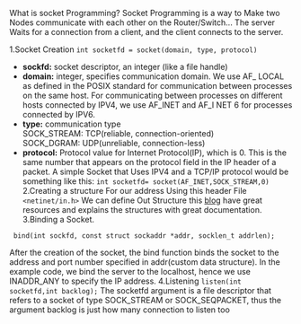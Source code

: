 What is socket Programming? 
Socket Programming is a way to Make two Nodes communicate with each  other on the Router/Switch...
The server Waits for a connection from a client, and the client connects to the server.

1.Socket Creation
`int socketfd = socket(domain, type, protocol)`
- **sockfd:** socket descriptor, an integer (like a file handle)
- **domain:** integer, specifies communication domain. We use AF_ LOCAL as defined in the POSIX standard for communication between processes on the same host. For communicating between processes on different hosts connected by IPV4, we use AF_INET and AF_I NET 6 for processes connected by IPV6.
- **type:** communication type  
    SOCK_STREAM: TCP(reliable, connection-oriented)  
    SOCK_DGRAM: UDP(unreliable, connection-less)
- **protocol:** Protocol value for Internet Protocol(IP), which is 0. This is the same number that appears on the protocol field in the IP header of a packet.
A simple Socket that Uses IPV4 and a TCP/IP protocol would be something like this:
`int socketfd= socket(AF_INET,SOCK_STREAM,0)`
2.Creating a structure For our address
Using this header File  `<netinet/in.h>`
We can define Out Structure this [blog](https://man7.org/linux/man-pages/man3/sockaddr.3type.html) have great resources and explains the structures with great documentation.
3.Binding a Socket.

` bind(int sockfd, const struct sockaddr *addr, socklen_t addrlen);`

After the creation of the socket, the bind function binds the socket to the address and port number specified in addr(custom data structure). In the example code, we bind the server to the localhost, hence we use INADDR_ANY to specify the IP address.
4.Listening 
`listen(int socketfd,int backlog);`
The socketfd argument  is  a file descriptor that refers to a socket of type SOCK_STREAM or SOCK_SEQPACKET, thus the argument backlog is just how many connection to listen too